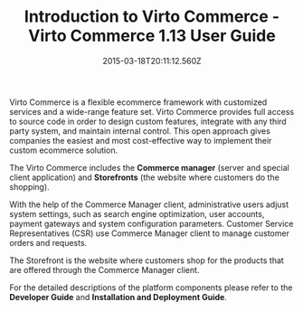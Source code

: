 ﻿---
title: Introduction to Virto Commerce - Virto Commerce 1.13 User Guide
description: Introduction to Virto Commerce
layout: docs
date: 2015-03-18T20:11:12.560Z
priority: 1
---
Virto Commerce is a flexible ecommerce framework with customized services and a wide-range feature set. Virto Commerce provides full access to source code in order to design custom features, integrate with any third party system, and maintain internal control. This open approach gives companies the easiest and most cost-effective way to implement their custom ecommerce solution.

The Virto Commerce includes the **Commerce manager** (server and special client application) and **Storefronts** (the website where customers do the shopping).

With the help of the Commerce Manager client, administrative users adjust system settings, such as search engine optimization, user accounts, payment gateways and system configuration parameters. Customer Service Representatives (CSR) use Commerce Manager client to manage customer orders and requests.

The Storefront is the website where customers shop for the products that are offered through the Commerce Manager client.

For the detailed descriptions of the platform components please refer to the **Developer Guide** and **Installation and Deployment Guide**.
